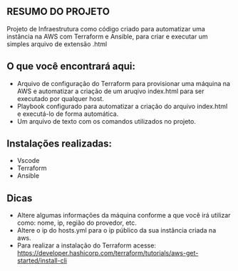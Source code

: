 ## RESUMO DO PROJETO
Projeto de Infraestrutura como código criado para automatizar uma instância na AWS com Terraform e Ansible, para criar e executar um simples arquivo de extensão .html
##

## O que você encontrará aqui:
- Arquivo de configuração do Terraform para provisionar uma máquina na AWS e automatizar a criação de um aruqivo index.html para ser executado por qualquer host.
- Playbook configurado para automatizar a criação do arquivo index.html e executá-lo de forma automática.
- Um arquivo de texto com os comandos utilizados no projeto.
##

## Instalações realizadas:
- Vscode
- Terraform
- Ansible
##

## Dicas
- Altere algumas informações da máquina conforme a que você irá utilizar como: nome, ip, região do provedor, etc.
- Altere o ip do hosts.yml para o ip público da  sua instância criada na aws.
- Para realizar a instalação do Terraform acesse: https://developer.hashicorp.com/terraform/tutorials/aws-get-started/install-cli



